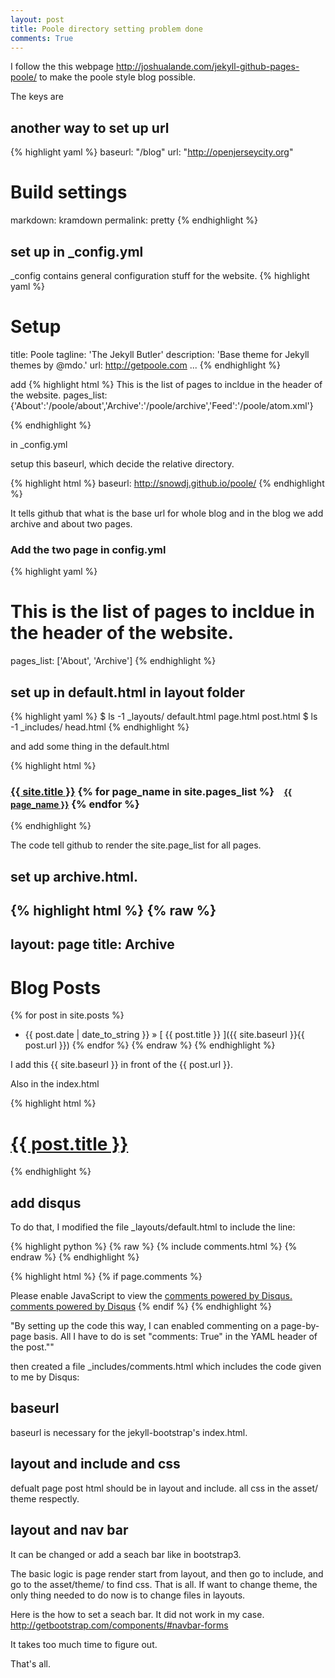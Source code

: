 ```yaml
---
layout: post
title: Poole directory setting problem done
comments: True
---
```

I follow the this webpage http://joshualande.com/jekyll-github-pages-poole/ to make the poole style blog possible.

The keys are

## another way to set up url


{% highlight yaml %}
baseurl: "/blog"
url: "http://openjerseycity.org"

# Build settings
markdown: kramdown
permalink: pretty
{% endhighlight %}


## set up in _config.yml

_config contains general configuration stuff for the website.
{% highlight yaml %}
# Setup
title:            Poole
tagline:          'The Jekyll Butler'
description:      'Base theme for Jekyll themes by @mdo.'
url:              http://getpoole.com
...
{% endhighlight %}


add 
{% highlight html %}
This is the list of pages to incldue in the header of the website.
pages_list: {'About':'/poole/about','Archive':'/poole/archive','Feed':'/poole/atom.xml'}

{% endhighlight %}


in _config.yml

setup this baseurl, which decide the relative directory.

{% highlight html %}
baseurl:          http://snowdj.github.io/poole/
{% endhighlight %}


It tells github that what is the base url for whole blog and in the blog we add archive and about two pages.

### Add the two page in config.yml

{% highlight yaml %}
# This is the list of pages to incldue in the header of the website.
pages_list:       ['About', 'Archive']
{% endhighlight %}



## set up in default.html in layout folder

{% highlight yaml %}
$ ls -1 _layouts/
default.html
page.html
post.html
$ ls -1 _includes/
head.html
{% endhighlight %}


and add some thing in the default.html

{% highlight html %}
<h3 class="masthead-title">
  <a href="/" title="Home">{{ site.title }}</a>
  {% for page_name in site.pages_list %}
    &nbsp;&nbsp;&nbsp;<small><a href="/{{ page_name | downcase }}">{{ page_name }}</a></small>
  {% endfor %}
</h3>
{% endhighlight %}


The code tell github to render the site.page_list for all pages.





## set up archive.html.


{% highlight html %}
{% raw %}
---
layout: page
title: Archive
---

# Blog Posts

{% for post in site.posts %}
  * {{ post.date | date_to_string }} &raquo; [ {{ post.title }} ]({{ site.baseurl }}{{ post.url }})
{% endfor %}
{% endraw %}
{% endhighlight %}

I add this {{ site.baseurl }} in front of the {{ post.url }}.

Also in the index.html

{% highlight html %}
<h1 class="post-title">
      <a href="{{ site.baseurl }}{{ post.url }}">
        {{ post.title }}
      </a>
    </h1>

{% endhighlight %}





## add disqus

To do that, I modified the file _layouts/default.html to include the line:



{% highlight python %}
{% raw %}
{% include comments.html %}
{% endraw %}
{% endhighlight %}


{% highlight html %}
{% if page.comments %}
<!-- Add Disqus comments. -->
<div id="disqus_thread"></div>
<script type="text/javascript">
  /* * * CONFIGURATION VARIABLES: EDIT BEFORE PASTING INTO YOUR WEBPAGE * * */
  var disqus_shortname = '<USERNAME>'; // required: replace example with your forum shortname

  /* * * DON'T EDIT BELOW THIS LINE * * */
  (function() {
    var dsq = document.createElement('script'); dsq.type = 'text/javascript'; dsq.async = true;
    dsq.src = '//' + disqus_shortname + '.disqus.com/embed.js';
    (document.getElementsByTagName('head')[0] || document.getElementsByTagName('body')[0]).appendChild(dsq);
  })();
</script>
<noscript>Please enable JavaScript to view the <a href="http://disqus.com/?ref_noscript">comments powered by Disqus.</a></noscript>
<a href="http://disqus.com" class="dsq-brlink">comments powered by <span class="logo-disqus">Disqus</span></a>
{% endif %}
{% endhighlight %}


"By setting up the code this way, I can enabled commenting on a page-by-page basis. All I have to do is set "comments: True" in the YAML header of the post.""

then created a file _includes/comments.html which includes the code given to me by Disqus:



## baseurl

baseurl is necessary for the jekyll-bootstrap's index.html.   

## layout and include and css

defualt page post html should be in layout and include. all css in the asset/ theme respectly.


## layout and nav bar

It can be changed or add a seach bar like in bootstrap3.

The basic logic is page render start from layout, and then go to include, and go to the asset/theme/ to find css. That is all.
If want to change theme, the only thing needed to do now is to change files in layouts.

Here is the how to set a seach bar. It did not work in my case. http://getbootstrap.com/components/#navbar-forms

It takes too much time to figure out. 


That's all. 



